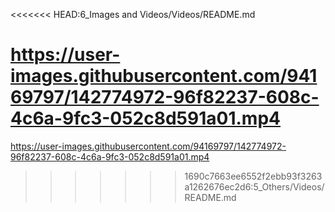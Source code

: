 <<<<<<< HEAD:6_Images and Videos/Videos/README.md

https://user-images.githubusercontent.com/94169797/142774972-96f82237-608c-4c6a-9fc3-052c8d591a01.mp4
=======
https://user-images.githubusercontent.com/94169797/142774972-96f82237-608c-4c6a-9fc3-052c8d591a01.mp4
>>>>>>> 1690c7663ee6552f2ebb93f3263a1262676ec2d6:5_Others/Videos/README.md
